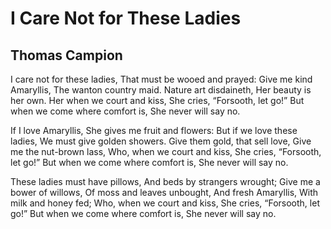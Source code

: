 # I Care Not for These Ladies
## Thomas Campion
I care not for these ladies,
That must be wooed and prayed:
Give me kind Amaryllis,
The wanton country maid.
Nature art disdaineth,
Her beauty is her own.
Her when we court and kiss,
She cries, “Forsooth, let go!”
But when we come where comfort is,
She never will say no.

If I love Amaryllis,
She gives me fruit and flowers:
But if we love these ladies,
We must give golden showers.
Give them gold, that sell love,
Give me the nut-brown lass,
Who, when we court and kiss,
She cries, “Forsooth, let go!”
But when we come where comfort is,
She never will say no.

These ladies must have pillows,
And beds by strangers wrought;
Give me a bower of willows,
Of moss and leaves unbought,
And fresh Amaryllis,
With milk and honey fed;
Who, when we court and kiss,
She cries, “Forsooth, let go!”
But when we come where comfort is,
She never will say no.
